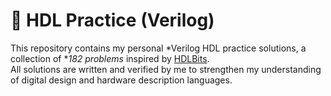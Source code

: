 # 🧠 HDL Practice (Verilog)

This repository contains my personal *Verilog HDL practice solutions, a collection of **182 problems* inspired by [HDLBits](https://hdlbits.01xz.net/wiki/).  
All solutions are written and verified by me to strengthen my understanding of digital design and hardware description languages.
